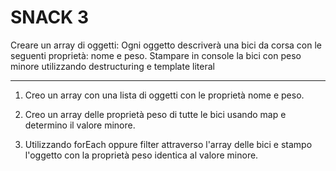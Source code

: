 # SNACK 3

Creare un array di oggetti:
Ogni oggetto descriverà una bici da corsa con le seguenti proprietà: nome e peso.
Stampare in console la bici con peso minore utilizzando destructuring e template literal

***

1. Creo un array con una lista di oggetti con le proprietà nome e peso.

2. Creo un array delle proprietà peso di tutte le bici usando map e determino il valore minore. 

3. Utilizzando forEach oppure filter attraverso l'array delle bici e stampo l'oggetto con la proprietà peso identica al valore minore. 
